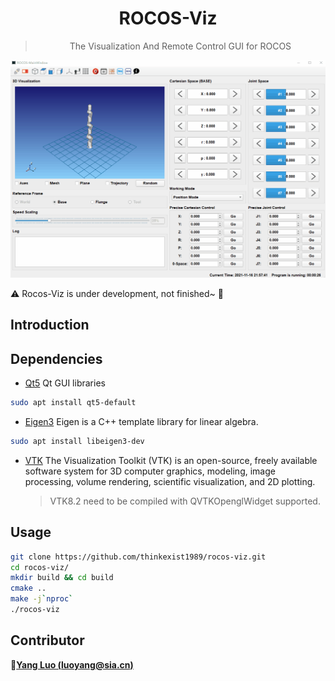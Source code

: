 <!--
 Copyright (c) 2021 'Yang Luo, luoyang@sia.cn'

 This software is released under the MIT License.
 https://opensource.org/licenses/MIT
-->

<div align="center">
  <h1>ROCOS-Viz</h1>
  <blockquote> The Visualization And Remote Control GUI for ROCOS </blockquote>
</div>

![rocos-viz](./res/rocos-viz.gif)

:warning: Rocos-Viz is under development, not finished~ :thinking:

## Introduction

## Dependencies

- [Qt5](https://www.qt.io/cn) Qt GUI libraries

```bash
sudo apt install qt5-default
```

- [Eigen3](http://eigen.tuxfamily.org/index.php?title=Main_Page) Eigen is a C++ template library for linear algebra.

```bash
sudo apt install libeigen3-dev
```

- [VTK](https://vtk.org/) The Visualization Toolkit (VTK) is an open-source, freely available software system for 3D computer graphics, modeling, image processing, volume rendering, scientific visualization, and 2D plotting.

  > VTK8.2 need to be compiled with QVTKOpenglWidget supported.

## Usage

```bash
git clone https://github.com/thinkexist1989/rocos-viz.git
cd rocos-viz/
mkdir build && cd build
cmake ..
make -j`nproc`
./rocos-viz
```

## Contributor

:bust_in_silhouette:[**Yang Luo (luoyang@sia.cn)**](mailto:luoyang@sia.cn)